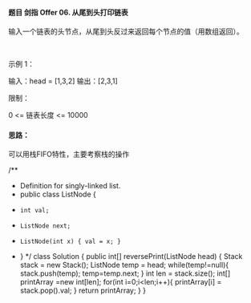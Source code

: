 #### 题目 剑指 Offer 06. 从尾到头打印链表
输入一个链表的头节点，从尾到头反过来返回每个节点的值（用数组返回）。

 

示例 1：

输入：head = [1,3,2]
输出：[2,3,1]
 

限制：

0 <= 链表长度 <= 10000

#### 思路：
可以用栈FIFO特性，主要考察栈的操作

/**
 * Definition for singly-linked list.
 * public class ListNode {
 *     int val;
 *     ListNode next;
 *     ListNode(int x) { val = x; }
 * }
 */
class Solution {
    public int[] reversePrint(ListNode head) {
        Stack<ListNode> stack = new Stack<ListNode>();
        ListNode temp = head;
        while(temp!=null){
            stack.push(temp);
            temp=temp.next;
        }
        int len = stack.size();
        int[] printArray =new int[len];
        for(int i=0;i<len;i++){
            printArray[i] = stack.pop().val;
        }
        return printArray;
    }
}
